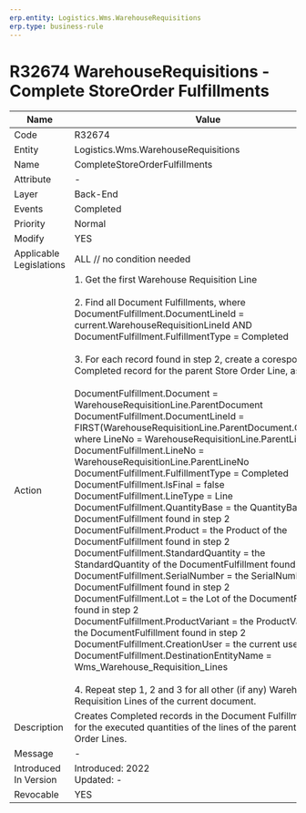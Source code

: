 ```yaml
---
erp.entity: Logistics.Wms.WarehouseRequisitions
erp.type: business-rule
---
```

# R32674 WarehouseRequisitions - Complete StoreOrder Fulfillments

| Name | Value |
| ---- | ----- |
| Code | R32674 |
| Entity | Logistics.Wms.WarehouseRequisitions |
| Name |  CompleteStoreOrderFulfillments |
| Attribute |- |
| Layer | Back-End                                        |
| Events | Completed |
| Priority | Normal |
| Modify | YES |
| Applicable Legislations | ALL // no condition needed |
| Action | 1. Get the first Warehouse Requisition Line <br/><br/>2. Find all Document Fulfillments, where DocumentFulfillment.DocumentLineId = current.WarehouseRequisitionLineId AND DocumentFulfillment.FulfillmentType = Completed <br/><br/>3. For each record found in step 2, create a coresponding Completed record for the parent Store Order Line, as follows:<br/><br/>DocumentFulfillment.Document = WarehouseRequisitionLine.ParentDocument<br/>DocumentFulfillment.DocumentLineId = FIRST(WarehouseRequisitionLine.ParentDocument.ChildLines, where LineNo = WarehouseRequisitionLine.ParentLineNo).Id<br/>DocumentFulfillment.LineNo = WarehouseRequisitionLine.ParentLineNo<br/>DocumentFulfillment.FulfillmentType = Completed<br/>DocumentFulfillment.IsFinal = false<br/>DocumentFulfillment.LineType = Line<br/>DocumentFulfillment.QuantityBase = the QuantityBase of the DocumentFulfillment found in step 2<br/>DocumentFulfillment.Product = the Product of the DocumentFulfillment found in step 2<br/>DocumentFulfillment.StandardQuantity = the StandardQuantity of the DocumentFulfillment found in step 2<br/>DocumentFulfillment.SerialNumber = the SerialNumber of the DocumentFulfillment found in step 2<br/>DocumentFulfillment.Lot = the Lot of the DocumentFulfillment found in step 2<br/>DocumentFulfillment.ProductVariant = the ProductVariant of the DocumentFulfillment found in step 2 <br/> DocumentFulfillment.CreationUser = the current user <br/> DocumentFulfillment.DestinationEntityName = Wms_Warehouse_Requisition_Lines <br/><br/> 4. Repeat step 1, 2 and 3 for all other (if any) Warehouse Requisition Lines of the current document.|
| Description | Creates Completed records in the Document Fulfillment table for the executed quantities of the lines of the parent Store Order Lines. |
| Message |-|
| Introduced In Version | Introduced: 2022<br>Updated: - |
| Revocable | YES |
